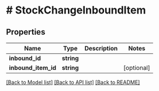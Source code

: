 # # StockChangeInboundItem

## Properties

Name | Type | Description | Notes
------------ | ------------- | ------------- | -------------
**inbound_id** | **string** |  |
**inbound_item_id** | **string** |  | [optional]

[[Back to Model list]](../../README.md#models) [[Back to API list]](../../README.md#endpoints) [[Back to README]](../../README.md)
